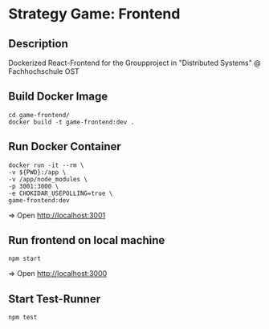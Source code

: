 # Strategy Game: Frontend

## Description

Dockerized React-Frontend for the Groupproject in "Distributed Systems" @ Fachhochschule OST

## Build Docker Image

```
cd game-frontend/
docker build -t game-frontend:dev .
```

## Run Docker Container

```
docker run -it --rm \
-v ${PWD}:/app \
-v /app/node_modules \
-p 3001:3000 \
-e CHOKIDAR_USEPOLLING=true \
game-frontend:dev
```

=> Open [http://localhost:3001](http://localhost:3001)


## Run frontend on local machine

`npm start`

=> Open [http://localhost:3000](http://localhost:3000)


## Start Test-Runner

`npm test`

